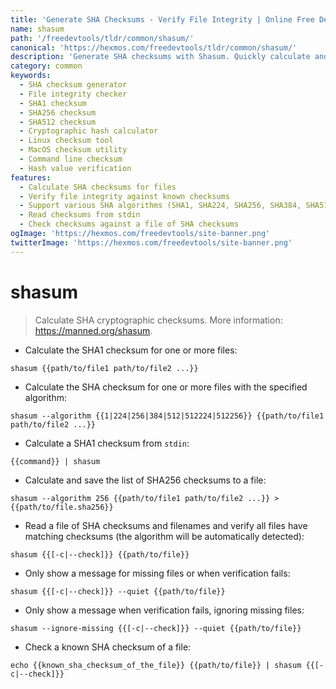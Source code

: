 ```yaml
---
title: 'Generate SHA Checksums - Verify File Integrity | Online Free DevTools by Hexmos'
name: shasum
path: '/freedevtools/tldr/common/shasum/'
canonical: 'https://hexmos.com/freedevtools/tldr/common/shasum/'
description: 'Generate SHA checksums with Shasum. Quickly calculate and verify file integrity using various SHA algorithms. Free online tool, no registration required.'
category: common
keywords:
  - SHA checksum generator
  - File integrity checker
  - SHA1 checksum
  - SHA256 checksum
  - SHA512 checksum
  - Cryptographic hash calculator
  - Linux checksum tool
  - MacOS checksum utility
  - Command line checksum
  - Hash value verification
features:
  - Calculate SHA checksums for files
  - Verify file integrity against known checksums
  - Support various SHA algorithms (SHA1, SHA224, SHA256, SHA384, SHA512)
  - Read checksums from stdin
  - Check checksums against a file of SHA checksums
ogImage: 'https://hexmos.com/freedevtools/site-banner.png'
twitterImage: 'https://hexmos.com/freedevtools/site-banner.png'
---
```


# shasum

> Calculate SHA cryptographic checksums.
> More information: <https://manned.org/shasum>.

- Calculate the SHA1 checksum for one or more files:

`shasum {{path/to/file1 path/to/file2 ...}}`

- Calculate the SHA checksum for one or more files with the specified algorithm:

`shasum --algorithm {{1|224|256|384|512|512224|512256}} {{path/to/file1 path/to/file2 ...}}`

- Calculate a SHA1 checksum from `stdin`:

`{{command}} | shasum`

- Calculate and save the list of SHA256 checksums to a file:

`shasum --algorithm 256 {{path/to/file1 path/to/file2 ...}} > {{path/to/file.sha256}}`

- Read a file of SHA checksums and filenames and verify all files have matching checksums (the algorithm will be automatically detected):

`shasum {{[-c|--check]}} {{path/to/file}}`

- Only show a message for missing files or when verification fails:

`shasum {{[-c|--check]}} --quiet {{path/to/file}}`

- Only show a message when verification fails, ignoring missing files:

`shasum --ignore-missing {{[-c|--check]}} --quiet {{path/to/file}}`

- Check a known SHA checksum of a file:

`echo {{known_sha_checksum_of_the_file}} {{path/to/file}} | shasum {{[-c|--check]}}`
